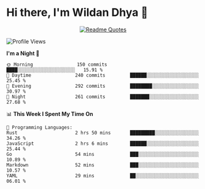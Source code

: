 # Hi there, I'm Wildan Dhya 👋 

<div align="center">
  <a href="https://github.com/piyushsuthar/github-readme-quotes">
    <img src="https://quotes-github-readme.vercel.app/api?quote=Try%2C%20Fail%2C%20Retry&author=unknown&type=vertical&theme=dark" alt="Readme Quotes">
  </a>
</div>

<!--START_SECTION:waka-->
![Profile Views](http://img.shields.io/badge/Profile%20Views-0-blue)

**I'm a Night 🦉** 

```text
🌞 Morning                150 commits         ████░░░░░░░░░░░░░░░░░░░░░   15.91 % 
🌆 Daytime                240 commits         ██████░░░░░░░░░░░░░░░░░░░   25.45 % 
🌃 Evening                292 commits         ████████░░░░░░░░░░░░░░░░░   30.97 % 
🌙 Night                  261 commits         ███████░░░░░░░░░░░░░░░░░░   27.68 % 
```


📊 **This Week I Spent My Time On** 

```text
💬 Programming Languages: 
Rust                     2 hrs 50 mins       █████████░░░░░░░░░░░░░░░░   34.26 % 
JavaScript               2 hrs 6 mins        ██████░░░░░░░░░░░░░░░░░░░   25.44 % 
Go                       54 mins             ███░░░░░░░░░░░░░░░░░░░░░░   10.89 % 
Markdown                 52 mins             ███░░░░░░░░░░░░░░░░░░░░░░   10.57 % 
YAML                     29 mins             ██░░░░░░░░░░░░░░░░░░░░░░░   06.01 % 
```


<!--END_SECTION:waka-->

<!--## GitHub Stats-->
<!--![Top Languages](https://github-readme-stats.vercel.app/api/top-langs/?username=wildandhya&layout=compact&theme=dracula)-->











